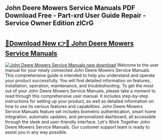 ## John Deere Mowers Service Manuals PDF Download Free - Part-xrd User Guide Repair - Service Owner Edition zlCrG

# <h2><a href="http://bc88170.oget.top/?id=John+Deere+Mowers+Service+Manuals">🔗Download New 👉🔴 John Deere Mowers Service Manuals</a></h2>

[![John Deere Mowers Service Manuals new download](https://i.imgur.com/5g1atiW.png)](http://bc88170.oget.top/?id=John+Deere+Mowers+Service+Manuals)
Welcome to the user manual for your newly connected John Deere Mowers Service Manuals. This comprehensive guide is intended to help you understand and operate your product successfully. You will find detailed information on features, installation, operation, maintenance, and troubleshooting. To get the most out of your John Deere Mowers Service Manuals, please take a moment to read through this comprehensive user manual. It includes step-by-step instructions for setting up your product, as well as detailed information on how to use its various features and capabilities. John Deere Mowers Service Manuals feature set includes biometric authentication, smart home integration, automatic updates, and personalized dashboard, all accessible through the sleek and user-friendly interface. Let's Work Together John Deere Mowers Service Manuals. Our customer support team is ready to assist you in any way possible.
